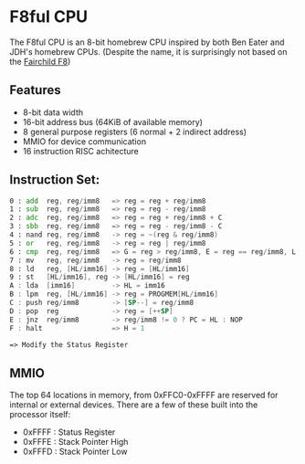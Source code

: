 # F8ful CPU

The F8ful CPU is an 8-bit homebrew CPU inspired by both Ben Eater and JDH's homebrew CPUs.
(Despite the name, it is surprisingly not based on the [Fairchild F8](https://en.wikipedia.org/wiki/Fairchild_F8))

## Features
* 8-bit data width
* 16-bit address bus (64KiB of available memory)
* 8 general purpose registers (6 normal + 2 indirect address)
* MMIO for device communication
* 16 instruction RISC achitecture

## Instruction Set:
```asm
0 : add  reg, reg/imm8   => reg = reg + reg/imm8
1 : sub  reg, reg/imm8   => reg = reg - reg/imm8
2 : adc  reg, reg/imm8   => reg = reg + reg/imm8 + C
3 : sbb  reg, reg/imm8   => reg = reg - reg/imm8 - C
4 : nand reg, reg/imm8   -> reg = ~(reg & reg/imm8)
5 : or   reg, reg/imm8   -> reg = reg | reg/imm8
6 : cmp  reg, reg/imm8   => G = reg > reg/imm8, E = reg == reg/imm8, L = reg < reg/imm8
7 : mv   reg, reg/imm8   -> reg = reg/imm8
8 : ld   reg, [HL/imm16] -> reg = [HL/imm16]
9 : st   [HL/imm16], reg -> [HL/imm16] = reg
A : lda  [imm16]         -> HL = imm16
B : lpm  reg, [HL/imm16] -> reg = PROGMEM[HL/imm16]
C : push reg/imm8        -> [SP--] = reg/imm8
D : pop  reg             -> reg = [++SP]
E : jnz  reg/imm8        -> reg/imm8 != 0 ? PC = HL : NOP
F : halt                 => H = 1

=> Modify the Status Register
```

## MMIO
The top 64 locations in memory, from 0xFFC0-0xFFFF are reserved for internal or external devices.
There are a few of these built into the processor itself:

* 0xFFFF : Status Register
* 0xFFFE : Stack Pointer High
* 0xFFFD : Stack Pointer Low

